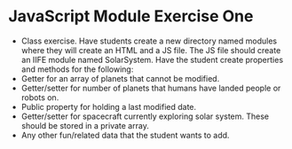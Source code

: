 # JavaScript Module Exercise One

* Class exercise. Have students create a new directory named modules where they will create an HTML and a JS file. The JS file should create an IIFE module named SolarSystem. Have the student create properties and methods for the following:
* Getter for an array of planets that cannot be modified.
* Getter/setter for number of planets that humans have landed people or robots on.
* Public property for holding a last modified date.
* Getter/setter for spacecraft currently exploring solar system. These should be stored in a private array.
* Any other fun/related data that the student wants to add.
